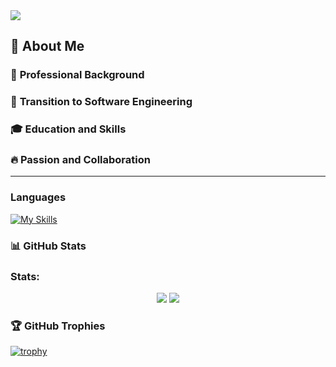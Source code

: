 <!-- ![White and Back Creative Marketing Agency Name Facebook Cover] -->
<img src="https://github.com/sarahadean/sarahadean/assets/128323898/e8d58324-b531-4f1c-a192-d773b8d434fb"/>


## 👋 **About Me**

### 💼 **Professional Background**

### 🚀 **Transition to Software Engineering**

### 🎓 **Education and Skills**

### 🔥 **Passion and Collaboration**
--- 

### **Languages**
[![My Skills](https://skillicons.dev/icons?i=js,html,css,github,matlab,py,flask,react,vscode)](https://skillicons.dev)

### 📊 **GitHub Stats**

<!-- <p><img align="center" src="https://github-readme-stats.vercel.app/api?username=sarahadean&show_icons=true&theme=shadow_blue" alt="sarahadean" /></p>
[![Top Langs](https://github-readme-stats.vercel.app/api/top-langs/?username=sarahadean&layout=donut)](https://github.com/sarahadean/github-readme-stats) -->

<h3 align="left">Stats:</h3>
<div align="center">
<img src="https://streak-stats.demolab.com?user=sarahadean&theme=nightowl"/>
<img src="https://github-readme-stats.vercel.app/api/top-langs/?username=sarahadean&layout=compact&theme=nightowl" />
</div>

<!-- ![](http://github-profile-summary-cards.vercel.app/api/cards/profile-details?username=sarahadean&theme=nightowl)
![](http://github-profile-summary-cards.vercel.app/api/cards/repos-per-language?username=sarahadean&theme=nightowl)
![](http://github-profile-summary-cards.vercel.app/api/cards/most-commit-language?username=sarahadean&theme=nightowl)
![](http://github-profile-summary-cards.vercel.app/api/cards/stats?username=sarahadean&theme=nightowl)
![](http://github-profile-summary-cards.vercel.app/api/cards/productive-time?username=sarahadean&theme=nightowl) -->
<!-- ![](http://github-profile-summary-cards.vercel.app/api/cards/productive-time?username=sarahadean&theme=github_dark&utcOffset=8) -->

### 🏆 **GitHub Trophies**
<!-- https://github-profile-trophy.vercel.app/?username=ryo-ma&theme=onedark -->
[![trophy](https://github-profile-trophy.vercel.app/?username=sarahadean&theme=onedark)](https://github.com/ryo-ma/github-profile-trophy)
<!-- - 👀 I’m interested in '' -->
<!-- - 🌱 I’m currently learning Python and SQL -->
<!-- - 💞️ I’m looking to collaborate on ...
- 📫 How to reach me ... -->

<!---
sarahadean/sarahadean is a ✨ special ✨ repository because its `README.md` (this file) appears on your GitHub profile.
You can click the Preview link to take a look at your changes.
--->
